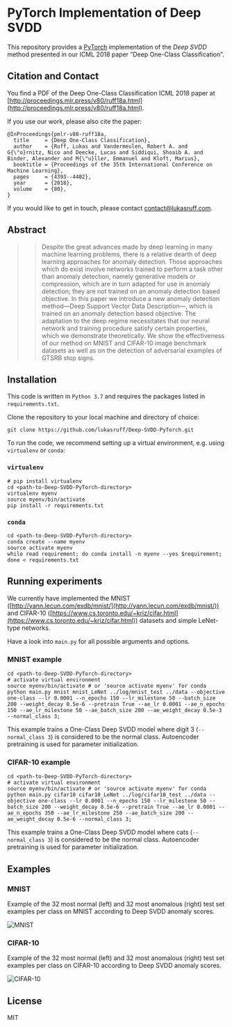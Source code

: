 # PyTorch Implementation of Deep SVDD
This repository provides a [PyTorch](https://pytorch.org/) implementation of the *Deep SVDD* method presented in our
ICML 2018 paper ”Deep One-Class Classification”.


## Citation and Contact
You find a PDF of the Deep One-Class Classification ICML 2018 paper at 
[http://proceedings.mlr.press/v80/ruff18a.html](http://proceedings.mlr.press/v80/ruff18a.html).

If you use our work, please also cite the paper:
```
@InProceedings{pmlr-v80-ruff18a,
  title     = {Deep One-Class Classification},
  author    = {Ruff, Lukas and Vandermeulen, Robert A. and G{\"o}rnitz, Nico and Deecke, Lucas and Siddiqui, Shoaib A. and Binder, Alexander and M{\"u}ller, Emmanuel and Kloft, Marius},
  booktitle = {Proceedings of the 35th International Conference on Machine Learning},
  pages     = {4393--4402},
  year      = {2018},
  volume    = {80},
}
```

If you would like to get in touch, please contact [contact@lukasruff.com](mailto:contact@lukasruff.com).


## Abstract
> > Despite the great advances made by deep learning in many machine learning problems, there is a relative dearth of 
> > deep learning approaches for anomaly detection. Those approaches which do exist involve networks trained to perform 
> > a task other than anomaly detection, namely generative models or compression, which are in turn adapted for use in 
> > anomaly detection; they are not trained on an anomaly detection based objective. In this paper we introduce a new 
> > anomaly detection method—Deep Support Vector Data Description—, which is trained on an anomaly detection based
> > objective. The adaptation to the deep regime necessitates that our neural network and training procedure satisfy 
> > certain properties, which we demonstrate theoretically. We show the effectiveness of our method on MNIST and
> > CIFAR-10 image benchmark datasets as well as on the detection of adversarial examples of GTSRB stop signs.


## Installation
This code is written in `Python 3.7` and requires the packages listed in `requirements.txt`.

Clone the repository to your local machine and directory of choice:
```
git clone https://github.com/lukasruff/Deep-SVDD-PyTorch.git
```

To run the code, we recommend setting up a virtual environment, e.g. using `virtualenv` or `conda`:

### `virtualenv`
```
# pip install virtualenv
cd <path-to-Deep-SVDD-PyTorch-directory>
virtualenv myenv
source myenv/bin/activate
pip install -r requirements.txt
```

### `conda`
```
cd <path-to-Deep-SVDD-PyTorch-directory>
conda create --name myenv
source activate myenv
while read requirement; do conda install -n myenv --yes $requirement; done < requirements.txt
```


## Running experiments

We currently have implemented the MNIST ([http://yann.lecun.com/exdb/mnist/](http://yann.lecun.com/exdb/mnist/)) and 
CIFAR-10 ([https://www.cs.toronto.edu/~kriz/cifar.html](https://www.cs.toronto.edu/~kriz/cifar.html)) datasets and 
simple LeNet-type networks.

Have a look into `main.py` for all possible arguments and options.

### MNIST example
```
cd <path-to-Deep-SVDD-PyTorch-directory>
# activate virtual environment
source myenv/bin/activate # or 'source activate myenv' for conda
python main.py mnist mnist_LeNet ../log/mnist_test ../data --objective one-class --lr 0.0001 --n_epochs 150 --lr_milestone 50 --batch_size 200 --weight_decay 0.5e-6 --pretrain True --ae_lr 0.0001 --ae_n_epochs 150 --ae_lr_milestone 50 --ae_batch_size 200 --ae_weight_decay 0.5e-3 --normal_class 3;
```
This example trains a One-Class Deep SVDD model where digit 3 (`--normal_class 3`) is considered to be the normal class. Autoencoder
pretraining is used for parameter initialization.

### CIFAR-10 example
```
cd <path-to-Deep-SVDD-PyTorch-directory>
# activate virtual environment
source myenv/bin/activate # or 'source activate myenv' for conda
python main.py cifar10 cifar10_LeNet ../log/cifar10_test ../data --objective one-class --lr 0.0001 --n_epochs 150 --lr_milestone 50 --batch_size 200 --weight_decay 0.5e-6 --pretrain True --ae_lr 0.0001 --ae_n_epochs 350 --ae_lr_milestone 250 --ae_batch_size 200 --ae_weight_decay 0.5e-6 --normal_class 3;
```
This example trains a One-Class Deep SVDD model where cats (`--normal_class 3`) is considered to be the normal class. 
Autoencoder pretraining is used for parameter initialization.


## Examples

### MNIST
Example of the 32 most normal (left) and 32 most anomalous (right) test set examples per class on MNIST according to 
Deep SVDD anomaly scores.

![MNIST](imgs/mnist.png?raw=true "MNIST")

### CIFAR-10
Example of the 32 most normal (left) and 32 most anomalous (right) test set examples per class on CIFAR-10 according to 
Deep SVDD anomaly scores.

![CIFAR-10](imgs/cifar10.png?raw=true "CIFAR-10")


## License
MIT
